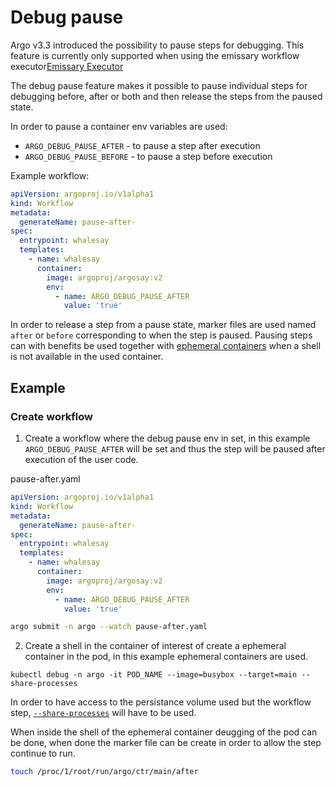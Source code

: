 # Debug pause

Argo v3.3 introduced the possibility to pause steps for debugging. This feature is currently only supported when using the emissary workflow executor[Emissary Executor](workflow-executors.md#emissary-emissary)

The debug pause feature makes it possible to pause individual steps for debugging before, after or both and then release the steps from the paused state. 

In order to pause a container env variables are used: 
- `ARGO_DEBUG_PAUSE_AFTER` - to pause a step after execution 
- `ARGO_DEBUG_PAUSE_BEFORE` - to pause a step before execution

Example workflow:

```yaml
apiVersion: argoproj.io/v1alpha1
kind: Workflow
metadata:
  generateName: pause-after-
spec:
  entrypoint: whalesay
  templates:
    - name: whalesay
      container:
        image: argoproj/argosay:v2
        env:
          - name: ARGO_DEBUG_PAUSE_AFTER
            value: 'true'
```

In order to release a step from a pause state,  marker files are used named `after` or `before` corresponding to when the step is paused. Pausing steps can with benefits be used together with [ephemeral containers](https://kubernetes.io/docs/concepts/workloads/pods/ephemeral-containers/) when a shell is not available in the used container. 

## Example

### Create workflow

1) Create a workflow where the debug pause env in set, in this example `ARGO_DEBUG_PAUSE_AFTER` will be set and thus the step will be paused after execution of the user code. 

pause-after.yaml
```yaml
apiVersion: argoproj.io/v1alpha1
kind: Workflow
metadata:
  generateName: pause-after-
spec:
  entrypoint: whalesay
  templates:
    - name: whalesay
      container:
        image: argoproj/argosay:v2
        env:
          - name: ARGO_DEBUG_PAUSE_AFTER
            value: 'true'
```

```bash 
argo submit -n argo --watch pause-after.yaml
```

2) Create a shell in the container of interest of create a ephemeral container in the pod, in this example ephemeral containers are used. 

```
kubectl debug -n argo -it POD_NAME --image=busybox --target=main --share-processes
```

In order to have access to the persistance volume used but the workflow step,  [`--share-processes`](https://kubernetes.io/docs/tasks/configure-pod-container/share-process-namespace/) will have to be used. 

When inside the shell of the ephemeral container deugging of the pod can be done, when done the marker file can be create in order to allow the step continue to run.

```bash
touch /proc/1/root/run/argo/ctr/main/after
```
